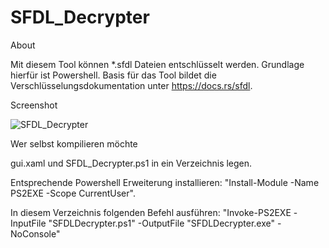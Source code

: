 # SFDL_Decrypter

About

Mit diesem Tool können *.sfdl Dateien entschlüsselt werden. Grundlage hierfür ist Powershell.
Basis für das Tool bildet die Verschlüsselungsdokumentation unter https://docs.rs/sfdl.


Screenshot

![SFDL_Decrypter](https://github.com/user-attachments/assets/d9862ced-b8d8-4c16-8ee4-b14dbf745cdb)


Wer selbst kompilieren möchte

gui.xaml und SFDL_Decrypter.ps1 in ein Verzeichnis legen.

Entsprechende Powershell Erweiterung installieren: "Install-Module -Name PS2EXE -Scope CurrentUser".

In diesem Verzeichnis folgenden Befehl ausführen: "Invoke-PS2EXE -InputFile "SFDLDecrypter.ps1" -OutputFile "SFDLDecrypter.exe" -NoConsole"

